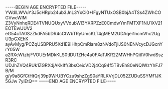 -----BEGIN AGE ENCRYPTED FILE-----
YWdlLWVuY3J5cHRpb24ub3JnL3YxCi0+IFgyNTUxOSB0bjA4TSs4ZWhCOGVwcWlM
Z3VyNnhqRDE4TVNUQUxyVVdubWl3YXRPZzE0CmdwYmFMTXF1NU1XV21EOTEwUUV2
eG54cTA0SzZkdFA5bDR4cCtWbTRyUmcKLT4gMEM2UDAqei1ncmVhc2UgU3pGXEhK
ayAvMyg/PCZqUSBPRU5Xd1E9IHhpCmRlam8zNVdoTjlJS0NENVcycDJGcnYrY05W
a2RXcWtzbjFVOUErMDkKLS0tIDU1ZHc4a0FXaTJKR2ZMWHhPQitIV0IwdSszR3RC
UDJhZVQ4RUk1ZGRXdjAKkIff/3bsCeioVD2j4Cq94f5TBvEh80eNQIWzYhFJ7B/M
g/y9a8GfCtHtQrj39p9WrUBYCzu9shzZgS0aYRLKVrjDL052ZUDuSSYMf1JK5GJw
7yiEtQ==
-----END AGE ENCRYPTED FILE-----
